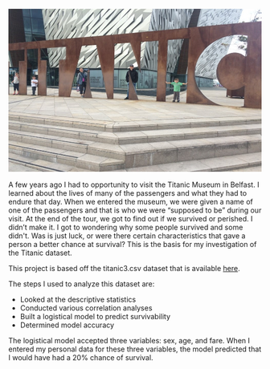 ![](Picture1.jpg)


A few years ago I had to opportunity to visit the Titanic Museum in Belfast.  I learned about the lives of many of the passengers and what they had to endure that day.  When we entered the museum, we were given a name of one of the passengers and that is who we were “supposed to be” during our visit.  At the end of the tour, we got to find out if we survived or perished.  I didn’t make it.  I got to wondering why some people survived and some didn't.  Was is just luck, or were there certain characteristics that gave a person a better chance at survival?  This is the basis for my investigation of the Titanic dataset. 

This project is based off the titanic3.csv dataset that is available [here](https://github.com/jbryer/CompStats/blob/master/Data/titanic3.csv).

The steps I used to analyze this dataset are:  
* Looked at the descriptive statistics  
* Conducted various correlation analyses  
* Built a logistical model to predict survivability 
* Determined model accuracy

The logistical model accepted three variables: sex, age, and fare.  When I entered my personal data for these three variables, the model predicted that I would have had a 20% chance of survival.   
